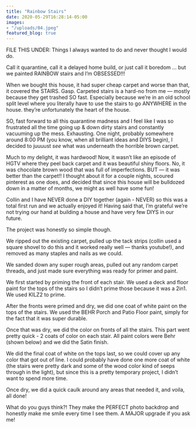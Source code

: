 ```yaml
---
title: "Rainbow Stairs"
date: 2020-05-29T16:28:14-05:00
images:
- "/uploads/04.jpeg"
featured_blog: true
---
```


FILE THIS UNDER: Things I always wanted to do and never thought I would do. 

Call it quarantine, call it a delayed home build, or just call it boredom … but we painted RAINBOW stairs and I’m OBSESSED!!! 

When we bought this house, it had super cheap carpet and worse than that, it covered the STAIRS. Gasp. Carpeted stairs is a hard-no from me — mostly because they get trashed SO fast. Especially because we’re in an old school split level where you literally have to use the stairs to go ANYWHERE in the house. they’re unfortunately the heart of the house. 

SO, fast forward to all this quarantine madness and I feel like I was so frustrated all the time going up & down dirty stairs and constantly vacuuming up the mess. Exhausting. One night, probably somewhere around 8:00 PM (you know, when all brilliant ideas and DIYS begin), I decided to juuuust *see* what was underneath the horrible brown carpet. 

Much to my delight, it was hardwood! Now, it wasn’t like an episode of HGTV where they peel back carpet and it was beautiful shiny floors. No, it was chocolate brown wood that was full of imperfections. BUT — it was better than the carpet!! I thought about it for a couple nights, scoured pinterest as one does, and decided that since this house will be bulldozed down in a matter of months, we might as well have some fun! 

Collin and I have NEVER done a DIY together (again - NEVER) so this was a total first run and we actually enjoyed it! Having said that, I’m grateful we’re not trying our hand at building a house and have very few DIYS in our future. 

The project was honestly so simple though. 

We ripped out the existing carpet, pulled up the tack strips (collin used a square shovel to do this and it worked really well — thanks youtube!), and removed as many staples and nails as we could. 

We sanded down any super rough areas, pulled out any random carpet threads, and just made sure everything was ready for primer and paint. 

We first started by priming the front of each stair. We used a deck and floor paint for the tops of the stairs so I didn’t prime those because it was a 2in1. We used KILZ2 to prime. 

 After the fronts were primed and dry, we did one coat of white paint on the tops of the stairs. We used the BEHR Porch and Patio Floor paint, simply for the fact that it was super durable. 

Once that was dry, we did the color on fronts of all the stairs. This part went pretty quick - 2 coats of color on each stair. All paint colors were Behr (shown below) and we did the Satin finish. 

We did the final coat of white on the tops last, so we could cover up any color that got out of line. I could probably have done one more coat of white (the stairs were pretty dark and some of the wood color kind of seeps through in the light), but since this is a pretty temporary project, I didn’t want to spend more time. 

Once dry, we did a quick caulk around any areas that needed it, and voila, all done! 

What do you guys think?! They make the PERFECT photo backdrop and honestly make me smile every time I see them. A MAJOR upgrade if you ask me!